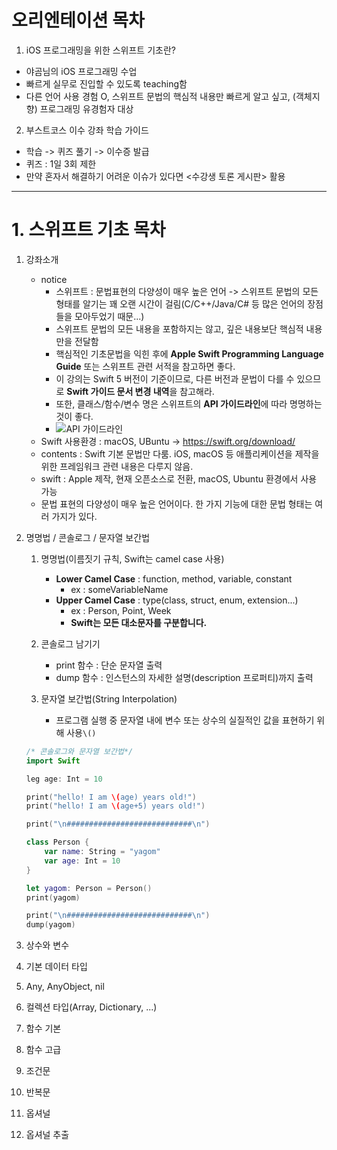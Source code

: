 # 오리엔테이션 목차
1. iOS 프로그래밍을 위한 스위프트 기초란?
  - 야곰님의 iOS 프로그래밍 수업
  - 빠르게 실무로 진입할 수 있도록 teaching함
  - 다른 언어 사용 경험 O, 스위프트 문법의 핵심적 내용만 빠르게 알고 싶고, (객체지향) 프로그래밍 유경험자 대상

2. 부스트코스 이수 강좌 학습 가이드
  - 학습 -> 퀴즈 풀기 -> 이수증 발급
  - 퀴즈 : 1일 3회 제한
  - 만약 혼자서 해결하기 어려운 이슈가 있다면 <수강생 토론 게시판> 활용

---
# 1. 스위프트 기초 목차
1. 강좌소개
	* notice
		- 스위프트 : 문법표현의 다양성이 매우 높은 언어 -> 스위프트 문법의 모든 형태를 알기는 꽤 오랜 시간이 걸림(C/C++/Java/C# 등 많은 언어의 장점들을 모아두었기 때문...)
		- 스위프트 문법의 모든 내용을 포함하지는 않고, 깊은 내용보단 핵심적 내용만을 전달함
		- 핵심적인 기초문법을 익힌 후에 **Apple Swift Programming Language Guide** 또는 스위프트 관련 서적을 참고하면 좋다.
		- 이 강의는 Swift 5 버전이 기준이므로, 다른 버전과 문법이 다를 수 있으므로 **Swift 가이드 문서 변경 내역**을 참고해라.
		- 또한, 클래스/함수/변수 명은 스위프트의 **API 가이드라인**에 따라 명명하는 것이 좋다.
		- ![API 가이드라인](https://gist.github.com/godrm/d07ae33973bf71c5324058406dfe42dd)


	- Swift 사용환경 : macOS, UBuntu -> https://swift.org/download/
	- contents : Swift 기본 문법만 다룸. iOS, macOS 등 애플리케이션을 제작을 위한 프레임워크 관련 내용은 다루지 않음.
	- swift : Apple 제작, 현재 오픈소스로 전환, macOS, Ubuntu 환경에서 사용 가능
	- 문법 표현의 다양성이 매우 높은 언어이다. 한 가지 기능에 대한 문법 형태는 여러 가지가 있다.
        
2. 명명법 / 콘솔로그 / 문자열 보간법
	1. 명명법(이름짓기 규칙, Swift는 camel case 사용)
		- **Lower Camel Case** : function, method, variable, constant
			- ex : someVariableName
		- **Upper Camel Case** : type(class, struct, enum, extension...)
			- ex : Person, Point, Week
			- **Swift는 모든 대소문자를 구분합니다.** 
			
	2. 콘솔로그 남기기
		- print 함수 : 단순 문자열 출력
		- dump 함수 : 인스턴스의 자세한 설명(description 프로퍼티)까지 출력
		
	3. 문자열 보간법(String Interpolation)
		- 프로그램 실행 중 문자열 내에 변수 또는 상수의 실질적인 값을 표현하기 위해 사용```\()```
	
	```swift
	/* 콘솔로그와 문자열 보간법*/
	import Swift
	
	leg age: Int = 10
	
	print("hello! I am \(age) years old!")
	print("hello! I am \(age+5) years old!")
	
	print("\n############################\n")
	
	class Person {
		var name: String = "yagom"
		var age: Int = 10
	}
	
	let yagom: Person = Person()
	print(yagom)
	
	print("\n############################\n")
	dump(yagom)
	```
3. 상수와 변수

4. 기본 데이터 타입

5. Any, AnyObject, nil

6. 컬렉션 타입(Array, Dictionary, ...)

7. 함수 기본

8. 함수 고급

9. 조건문

10. 반복문

11. 옵셔널

12. 옵셔널 추출
